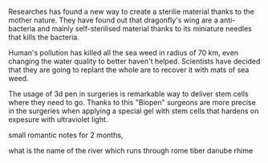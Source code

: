 Researches has found a new way to create a sterilie material thanks to the mother nature.
They have found out that dragonfly's wing are a anti-bacteria and mainly self-sterilised material thanks to its miniature needles that kills the bacteria.


Human's pollution has killed all the sea weed in radius of 70 km, even changing the water quality to better haven't helped.
Scientists have decided that they are going to replant the whole are to recover it with mats of sea weed.


The usage of 3d pen in surgeries is remarkable way to deliver stem cells where they need to go.
Thanks to this "Biopen" surgeons are more precise in the surgeries when applying a special gel with stem cells that hardens on expesure with ultraviolet light.

small romantic notes
for 2 months, 

what is the name of the river which runs through rome
tiber
danube
rhime